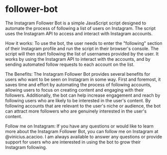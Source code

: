 # follower-bot
The Instagram Follower Bot is a simple JavaScript script designed to automate the process of following a list of users on Instagram. The script uses the Instagram API to access and interact with Instagram accounts.

How it works: To use the bot, the user needs to enter the "following" section of their Instagram profile and run the script in their browser's console. The script will then start following the list of usernames provided by the user. It works by using the Instagram API to interact with the accounts, and by sending automated follow requests to each account on the list.

The Benefits: The Instagram Follower Bot provides several benefits for users who want to be seen on Instagram in some way. First and foremost, it saves time and effort by automating the process of following accounts, allowing users to focus on creating content and engaging with their followers. Additionally, the bot can help increase engagement and reach by following users who are likely to be interested in the user's content. By following accounts that are relevant to the user's niche or audience, the bot can attract more followers who are genuinely interested in the user's content.

Follow me on Instagram: If you have any questions or would like to learn more about the Instagram Follower Bot, you can follow me on Instagram at @vinicius.acacioo. I am always available to answer any questions or provide support for users who are interested in using the bot to grow their Instagram following.
